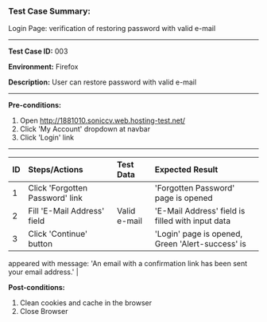 
### Test Case Summary:

Login Page: verification of restoring password with valid e-mail

---

**Test Case ID:** 003

**Environment:** Firefox

**Description:** User can restore password with valid e-mail

---

**Pre-conditions:**
1. Open http://1881010.soniccv.web.hosting-test.net/
2. Click 'My Account' dropdown at navbar
3. Click 'Login' link

---

| ID  |          Steps/Actions          |  Test Data   |        Expected Result                           |
| ----|:--------------------------------| :----------- | :----------------------------------------------- |
|  1  | Click 'Forgotten Password' link |              | 'Forgotten Password' page is opened              |
|  2  | Fill 'E-Mail Address' field     | Valid e-mail | 'E-Mail Address' field is filled with input data |
|  3  | Click 'Continue' button         |              | 'Login' page is opened, Green 'Alert-success' is 
appeared with  message: 'An email with a confirmation 
link has been sent your email address.' |
 
**Post-conditions:**
1. Clean cookies and cache in the browser
2. Close Browser

